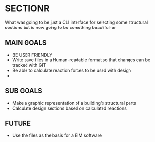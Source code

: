 # SECTIONR
What was going to be just a CLI interface for selecting some structural sections but is now going to be something beautiful-er 

## MAIN GOALS
- BE USER FRIENDLY
- Write save files in a Human-readable format so that changes can be tracked with GIT
- Be able to calculate reaction forces to be used with design
- 
## SUB GOALS
- Make a graphic representation of a building's structural parts
- Calculate design sections based on calculated reactions

## FUTURE
- Use the files as the basis for a BIM software
